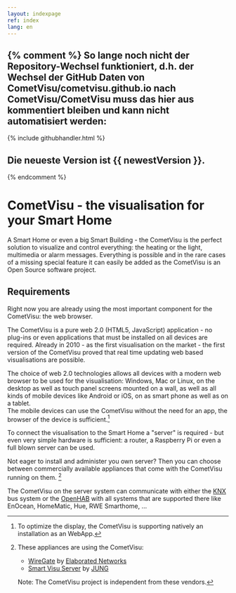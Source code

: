 ```yaml
---
layout: indexpage
ref: index
lang: en
---
```


{% comment %} 
So lange noch nicht der Repository-Wechsel funktioniert, d.h. der Wechsel der
GitHub Daten von CometVisu/cometvisu.github.io nach CometVisu/CometVisu muss
das hier aus kommentiert bleiben und kann nicht automatisiert werden:
------------------------------------------------------------------------------
{% include githubhandler.html %}

Die neueste Version ist {{ newestVersion }}.
------------------------------------------------------------------------------
{% endcomment %}

CometVisu - the visualisation for your Smart Home
=================================================

A Smart Home or even a big Smart Building - the CometVisu is the perfect
solution to visualize and control everything: the heating or the light,
multimedia or alarm messages. Everything is possible and in the rare cases
of a missing special feature it can easily be added as the CometVisu is an
Open Source software project.

Requirements
------------

Right now you are already using the most important component for the CometVisu:
the web browser.

The CometVisu is a pure web 2.0 (HTML5, JavaScript) application - no
plug-ins or even applications that must be installed on all devices are required.
Already in 2010 - as the first visualisation on the 
market - the first version of the CometVisu proved that real time updating 
web based visualisations are possible.

The choice of web 2.0 technologies allows all devices with a modern web browser
to be used for the visualisation: Windows, Mac or Linux, on the desktop as well
as touch panel screens mounted on a wall, as well as all kinds of mobile 
devices like Android or iOS, on as smart phone as well as on a tablet.  
The mobile devices can use the CometVisu without the need for an app, the
browser of the device is sufficient.[^WebApp]

[^WebApp]:
    To optimize the display, the CometVisu is supporting natively an installation
    as an WebApp.

To connect the visualisation to the Smart Home a "server" is required - but
even very simple hardware is sufficient: a router, a Raspberry Pi or even
a full blown server can be used.

Not eager to install and administer you own server? Then you can choose between
commercially available appliances that come with the CometVisu running on them.
[^CommercialOffers]

[^CommercialOffers]:
    These appliances are using the CometVisu:
    
    * [WireGate](https://shop.wiregate.de/wiregate/multifunktionsgateway.html) by [Elaborated Networks](http://wiregate.de/)
    * [Smart Visu Server](http://www.jung.de/5282/produkte/neuheiten/smart-visu-server/) by [JUNG](http://www.jung.de/)
    
    Note: The CometVisu project is independent from these vendors.

The CometVisu on the server system can communicate with either the [KNX](https://www.knx.org/)
bus system or the [OpenHAB](http://www.openhab.org/) with all systems that
are supported there like EnOcean, HomeMatic, Hue, RWE Smarthome, ...